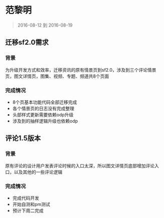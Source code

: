# 范黎明

> 2016-08-12 到 2016-08-19

## 迁移sf2.0需求

### 背景

为升级开发方式和效率，迁移资讯的原有情景页到sf2.0，涉及到三个评论情景页，图文详情页，图集、视频、专题、频道共8个页面

### 完成情况

* 8个页基本功能代码全部迁移完成
* 各个情景页的日志没有完成整理
* 头部样式更新需要依赖odp升级
* 涉及到的抽样逻辑升级也依赖odp

## 评论1.5版本

### 背景

原有评论的设计用户发表评论时候的入口太深，所以图文详情页底部增加评论入口，以及其他的一些评论逻辑

### 完成情况

* 完成代码开发
* 开始自测和pm测试
* 预计下周二完成




